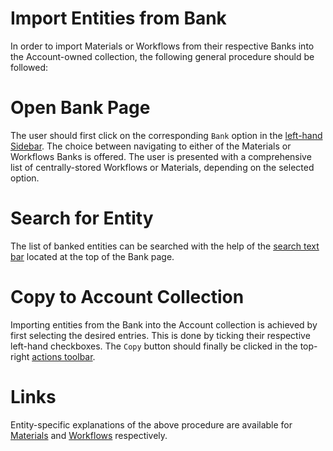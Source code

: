 # Import Entities from Bank

In order to import Materials or Workflows from their respective Banks into the Account-owned collection, the following general procedure should be followed:

# Open Bank Page 

The user should first click on the corresponding `Bank` option in the [left-hand Sidebar](/ui/universal/left-sidebar.md). The choice between navigating to either of the Materials or Workflows Banks is offered. The user is presented with a comprehensive list of centrally-stored Workflows or Materials, depending on the selected option.

# Search for Entity

The list of banked entities can be searched with the help of the [search text bar](/entities-general/actions/search.md) <i class="zmdi zmdi-search zmdi-hc-border"></i> located at the top of the Bank page.

# Copy to Account Collection

Importing entities from the Bank into the Account collection is achieved by first selecting the desired entries. This is done by ticking their respective left-hand checkboxes. The `Copy` <i class="zmdi zmdi-copy zmdi-hc-border"></i> button should finally be clicked in the top-right [actions toolbar](/entities-general/ui/explorer.md#actions-toolbar).

# Links

Entity-specific explanations of the above procedure are available for [Materials](/materials/bank.md) and [Workflows](/workflows/bank.md) respectively.
